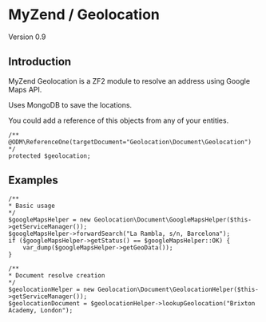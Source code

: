 MyZend / Geolocation
=======
Version 0.9

Introduction
------------

MyZend Geolocation is a ZF2 module to resolve an address using Google Maps API.

Uses MongoDB to save the locations.

You could add a reference of this objects from any of your entities.
```
/** @ODM\ReferenceOne(targetDocument="Geolocation\Document\Geolocation") */
protected $geolocation;
```

Examples
------------
```
/**
* Basic usage
*/
$googleMapsHelper = new Geolocation\Document\GoogleMapsHelper($this->getServiceManager());
$googleMapsHelper->forwardSearch("La Rambla, s/n, Barcelona");
if ($googleMapsHelper->getStatus() == $googleMapsHelper::OK) {
	var_dump($googleMapsHelper->getGeoData());
}
```

```
/**
* Document resolve creation
*/
$geolocationHelper = new Geolocation\Document\GeolocationHelper($this->getServiceManager());
$geolocationDocument = $geolocationHelper->lookupGeolocation("Brixton Academy, London");
```

